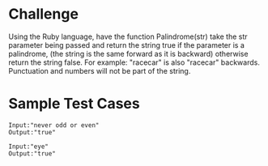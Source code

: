 # Challenge
Using the Ruby language, have the function Palindrome(str) take the str parameter being passed and return the string true if the parameter is a palindrome, (the string is the same forward as it is backward) otherwise return the string false. For example: "racecar" is also "racecar" backwards. Punctuation and numbers will not be part of the string. 

# Sample Test Cases
```{r, engine='bash', count_lines}
Input:"never odd or even"
Output:"true"

Input:"eye"
Output:"true"
```
